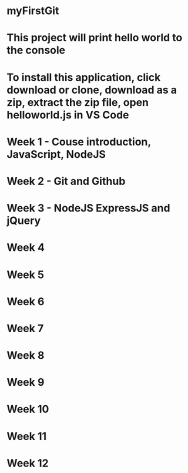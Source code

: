 # myFirstGit
# This project will print hello world to the console
# To install this application, click download or clone, download as a zip, extract the zip file, open helloworld.js in VS Code
# 

# Week 1 - Couse introduction, JavaScript, NodeJS
# Week 2 - Git and Github
# Week 3 - NodeJS ExpressJS and jQuery
# Week 4
# Week 5
# Week 6
# Week 7
# Week 8
# Week 9
# Week 10
# Week 11
# Week 12
